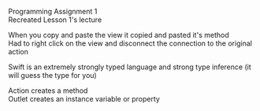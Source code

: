 Programming Assignment 1  
Recreated Lesson 1's lecture  

When you copy and paste the view it copied and pasted it's method  
Had to right click on the view and disconnect the connection to the original action  

Swift is an extremely strongly typed language and strong type inference (it will guess the type for you)  

Action creates a method  
Outlet creates an instance variable or property  